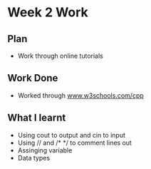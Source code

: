 # Week 2 Work
## Plan
- Work through online tutorials
## Work Done
- Worked through www.w3schools.com/cpp
## What I learnt
- Using cout to output and cin to input
- Using // and /* */ to comment lines out
- Assinging variable
- Data types